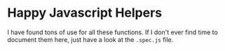# Happy Javascript Helpers

I have found tons of use for all these functions. If I don't ever find time to document them here, just have a look at the `.spec.js` file.
